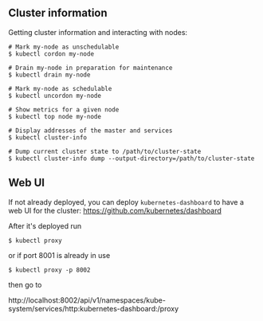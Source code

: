 ## Cluster information

Getting cluster information and interacting with nodes:

```
# Mark my-node as unschedulable
$ kubectl cordon my-node

# Drain my-node in preparation for maintenance
$ kubectl drain my-node

# Mark my-node as schedulable
$ kubectl uncordon my-node

# Show metrics for a given node
$ kubectl top node my-node

# Display addresses of the master and services
$ kubectl cluster-info

# Dump current cluster state to /path/to/cluster-state
$ kubectl cluster-info dump --output-directory=/path/to/cluster-state
```

## Web UI

If not already deployed, you can deploy `kubernetes-dashboard` to have a web UI for the cluster: https://github.com/kubernetes/dashboard

After it's deployed run
```
$ kubectl proxy
```
or if port 8001 is already in use
```
$ kubectl proxy -p 8002
```
then go to

http://localhost:8002/api/v1/namespaces/kube-system/services/http:kubernetes-dashboard:/proxy